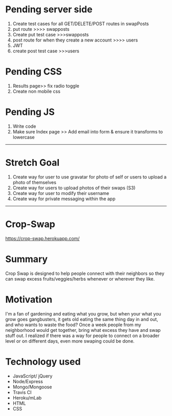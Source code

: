 # Pending server side
1. Create test cases for all GET/DELETE/POST routes in swapPosts
1. put route  >>>> swapposts
1. Create put test case >>>swapposts
1. post route for when they create a new account >>>> users
1. JWT
1. create post test case >>>users

# Pending CSS
1. Results page>> fix radio toggle
1. Create non mobile css

# Pending JS
1. Write code
1. Make sure Index page >> Add email into form & ensure it transforms to lowercase


-----------------------------
# Stretch Goal
1. Create way for user to use gravatar for photo of self or users to upload a
    photo of themselves
1. Create way for users to upload photos of their swaps (S3)
1. Create way for user to modify their username
1. Create way for private messaging within the app





-------------------------------
# Crop-Swap
https://crop-swap.herokuapp.com/

# Summary
Crop Swap is designed to help people connect with their neighbors so they can swap excess fruits/veggies/herbs whenever or wherever they like.

# Motivation
I'm a fan of gardening and eating what you grow, but when your what you grow goes gangbusters, it gets old
eating the same thing day in and out, and who wants to waste the food? Once a week people from my neighborhood would get together, bring what excess they have and swap stuff out. I realized if there was a
way for people to connect on a broader level or on different days, even more swaping could be done.

# Technology used
* JavaScript/ jQuery
* Node/Express
* Mongo/Mongoose
* Travis CI
* Heroku/mLab
* HTML
* CSS
